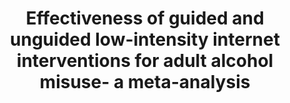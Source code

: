 --- 
abstract: '' 
authors: 
 - H Riper
 -  M Blankers
 -  H Hadiwijaya
 -  J Cunningham
 -  S Clarke
 -  R Wiers
 -  ...
doi: '' 
featured: false 
publication: '*PloS one*, 121' 
publication_short: '' 
publishDate: '2014-01-01' 
title: 'Effectiveness of guided and unguided low-intensity internet interventions for adult alcohol misuse- a meta-analysis' 
url_code: '' 
url_dataset: '' 
url_pdf: '' 
url_poster: '' 
url_project: '' 
url_slides: '' 
url_source: '' 
url_video: '' 
---